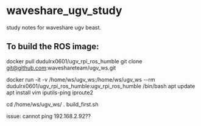 # waveshare_ugv_study
study notes for waveshare ugv beast.


## To build the ROS image:
docker pull dudulrx0601/ugv_rpi_ros_humble 
git clone git@github.com:waveshareteam/ugv_ws.git


docker run -it -v /home/ws/ugv_ws:/home/ws/ugv_ws --rm dudulrx0601/ugv_rpi_ros_humble:ugv_rpi_ros_humble /bin/bash
apt update
apt install vim iputils-ping iproute2

cd /home/ws/ugv_ws/
. build_first.sh

issue: cannot ping 192.168.2.92?? 
